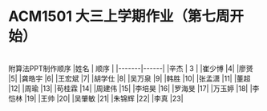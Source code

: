 # ACM1501 大三上学期作业（第七周开始）
<br/> 附算法PPT制作顺序
|姓名   | 顺序 |
|-------|------|
|辛杰   |  3   |
|崔少博 |4|
|廖赟   |5|
|龚皓宇 |6|
|王宏斌 |7|
|胡学仕 |8|
|吴万泉 |9|
|韩胜   |10|
|张孟潇 |11|
|董超   |12|
|周瑜   |13|
|苟桂霖 |14|
|周建伟 |15|
|李培昊 |16|
|罗海旻 |17|
|万玉婷 |18|
|李恺林 |19|
|王帅   |20|
|吴肇敏 |21|
|朱锦辉 |22|
|李真  |23|
